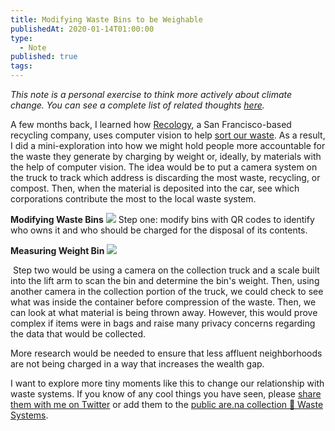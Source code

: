 ```yaml
---
title: Modifying Waste Bins to be Weighable
publishedAt: 2020-01-14T01:00:00
type:
  - Note
published: true
tags:
---
```

_This note is a personal exercise to think more actively about climate change. You can see a complete list of related thoughts_ [_here_](http://gndclouds.cc/)_._

A few months back, I learned how [Recology](https://www.recology.com/), a San Francisco-based recycling company, uses computer vision to help [sort our waste](https://www.recyclingproductnews.com/article/32257/recology-adds-max-ai-robotic-sorting-technology-to-pier-96-recycling-center-in-san-francisco). As a result, I did a mini-exploration into how we might hold people more accountable for the waste they generate by charging by weight or, ideally, by materials with the help of computer vision. The idea would be to put a camera system on the truck to track which address is discarding the most waste, recycling, or compost. Then, when the material is deposited into the car, see which corporations contribute the most to the local waste system.

**Modifying Waste Bins**
![](https://storage.googleapis.com/reading-supply-assets/reading.supply.37eff7aa-4736-4d5d-be24-af28747785c9.png)
Step one: modify bins with QR codes to identify who owns it and who should be charged for the disposal of its contents.
﻿

**Measuring Weight Bin**
![](https://storage.googleapis.com/reading-supply-assets/reading.supply.d01efd05-082e-4b6f-b553-40b17ebcdfc2.png)

﻿
Step two would be using a camera on the collection truck and a scale built into the lift arm to scan the bin and determine the bin's weight. Then, using another camera in the collection portion of the truck, we could check to see what was inside the container before compression of the waste. Then, we can look at what material is being thrown away. However, this would prove complex if items were in bags and raise many privacy concerns regarding the data that would be collected.

More research would be needed to ensure that less affluent neighborhoods are not being charged in a way that increases the wealth gap.

I want to explore more tiny moments like this to change our relationship with waste systems. If you know of any cool things you have seen, please [share them with me on Twitter](https://twitter.com/gndclouds) or add them to the [public are.na collection 🔬 Waste Systems](https://www.are.na/gndclouds/waste-systems).